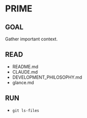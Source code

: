 # PRIME

## GOAL
Gather important context.

## READ
- README.md
- CLAUDE.md
- DEVELOPMENT_PHILOSOPHY.md
- glance.md

## RUN
- `git ls-files`

